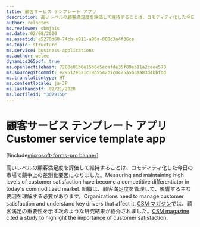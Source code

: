 ```yaml
---
title: 顧客サービス テンプレート アプリ
description: 高いレベルの顧客満足度を評価して維持することは、コモディティ化した今日の市場で競争上の差別化要因になりました。 組織は、顧客満足度を管理して、影響する主な要因を理解する必要があります。
author: relnotes
ms.reviewer: sbmjais
ms.date: 02/08/2020
ms.assetid: e5270d60-74cb-e911-a96a-000d3a4f36ce
ms.topic: structure
ms.service: business-applications
ms.author: welee
dynamics365pdf: true
ms.openlocfilehash: 7280e01b6e15b6e5ecafde35f89eb11a2ceee570
ms.sourcegitcommit: e29512e521c19d5542b7c0425a5b3aa83d4bbfdd
ms.translationtype: HT
ms.contentlocale: ja-JP
ms.lasthandoff: 02/21/2020
ms.locfileid: "3079150"
---
```

# <a name="customer-service-template-app"></a><span data-ttu-id="5c80d-104">顧客サービス テンプレート アプリ</span><span class="sxs-lookup"><span data-stu-id="5c80d-104">Customer service template app</span></span>

[!include[microsoft-forms-pro banner](../includes/microsoft-forms-pro.md)]

<!--structure start-->
<span data-ttu-id="5c80d-105">高いレベルの顧客満足度を評価して維持することは、コモディティ化した今日の市場で競争上の差別化要因になりました。</span><span class="sxs-lookup"><span data-stu-id="5c80d-105">Measuring and maintaining high levels of customer satisfaction have become a competitive differentiator in today's commoditized market.</span></span> <span data-ttu-id="5c80d-106">組織は、顧客満足度を管理して、影響する主な要因を理解する必要があります。</span><span class="sxs-lookup"><span data-stu-id="5c80d-106">Organizations need to manage customer satisfaction and understand key drivers that affect it.</span></span> <span data-ttu-id="5c80d-107">[CSM マガジン](https://www.customerservicemanager.com/how-to-conduct-business-to-business-customer-satisfaction-surveys/)では、顧客満足の重要性を示す次のような研究結果が紹介されました。</span><span class="sxs-lookup"><span data-stu-id="5c80d-107">[CSM magazine](https://www.customerservicemanager.com/how-to-conduct-business-to-business-customer-satisfaction-surveys/) cited a study to highlight the importance of customer satisfaction.</span></span>

<!--structure end-->



